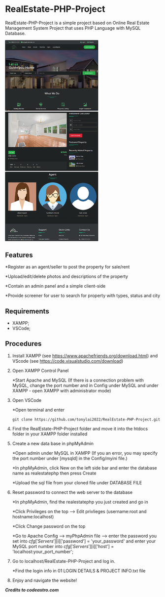 # RealEstate-PHP-Project

RealEstate-PHP-Project is a simple project based on Online Real Estate Management System Project that uses PHP Language with MySQL Database.

<img src="./images/screenshot1.png" style="border: 1px solid black; width: 300px">
<img src="./images/screenshot2.png" style="border: 1px solid black; width: 300px">
<img src="./images/screenshot3.png" style="border: 1px solid black; width: 300px">

## Features

   *Register as an agent/seller to post the property for sale/rent

   *Upload/edit/delete photos and descriptions of the property

   *Contain an admin panel and a simple client-side

   *Provide screener for user to search for property with types, status and city


## Requirements

- XAMPP;
- VSCode;

## Procedures

1. Install XAMPP (see https://www.apachefriends.org/download.html) and VScode (see https://code.visualstudio.com/download)

2. Open XAMPP Control Panel

   *Start Apache and MySQL (If there is a connection problem with MySQL, change the port number and in Config under MySQL and under XAMPP - open XAMPP with administrator mode)

3. Open VSCode

   *Open terminal and enter

      ```
      git clone https://github.com/tonylai2022/RealEstate-PHP-Project.git 
      ```

4. Find the RealEstate-PHP-Project folder and move it into the htdocs folder in your XAMPP folder installed

5. Create a new data base in phpMyAdmin

   *Open admin under MySQL in XAMPP (If you an error, you may specify the port number under [mysqld] in the Config/myini file.)

   *In phpMyAdmin, click New on the left side bar and enter the database name as realestatephp then press Create 

   *Upload the sql file from your cloned file under DATABASE FILE

6. Reset password to connect the web server to the database

   *In phpMyAdmin, find the realestatephp you just created and go in

   *Click Privileges on the top --> Edit privlieges (username:root and hostname:localhost)

   *Click Change password on the top

   *Go to Apache Config --> myPhpAdmin file --> enter the password you set into $cfg['Servers'][$i]['password'] = 'your_password' and enter your MySQL port number into $cfg['Servers'][$i]['host'] = 'localhost:your_port_number';

7. Go to localhost/RealEstate-PHP-Project and log in.

   *Find the login info in 01 LOGIN DETAILS & PROJECT INFO.txt file

8. Enjoy and navigate the website!

***Credits to codeastro.com***
